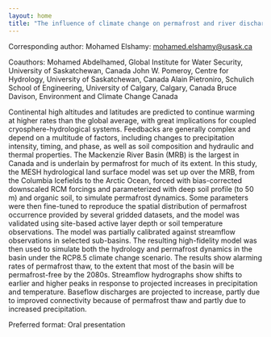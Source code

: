 ```yaml
---
layout: home
title: "The influence of climate change on permafrost and river discharge in the Mackenzie River"
---
```



Corresponding author: Mohamed Elshamy: mohamed.elshamy@usask.ca

Coauthors: Mohamed Abdelhamed, Global Institute for Water Security, University of Saskatchewan, Canada
 John W. Pomeroy, Centre for Hydrology, University of Saskatchewan, Canada
 Alain Pietroniro, Schulich School of Engineering, University of Calgary, Calgary, Canada 
 Bruce Davison, Environment and Climate Change Canada 

Continental high altitudes and latitudes are predicted to continue warming at higher rates than the global average, with great implications for coupled cryosphere-hydrological systems. Feedbacks are generally complex and depend on a multitude of factors, including changes to precipitation intensity, timing, and phase, as well as soil composition and hydraulic and thermal properties. The Mackenzie River Basin (MRB) is the largest in Canada and is underlain by permafrost for much of its extent. In this study, the MESH hydrological land surface model was set up over the MRB, from the Columbia Icefields to the Arctic Ocean, forced with bias-corrected downscaled RCM forcings and parameterized with deep soil profile (to 50 m) and organic soil, to simulate permafrost dynamics. Some parameters were then fine-tuned to reproduce the spatial distribution of permafrost occurrence provided by several gridded datasets, and the model was validated using site-based active layer depth or soil temperature observations. The model was partially calibrated against streamflow observations in selected sub-basins. The resulting high-fidelity model was then used to simulate both the hydrology and permafrost dynamics in the basin under the RCP8.5 climate change scenario. The results show alarming rates of permafrost thaw, to the extent that most of the basin will be permafrost-free by the 2080s. Streamflow hydrographs show shifts to earlier and higher peaks in response to projected increases in precipitation and temperature. Baseflow discharges are projected to increase, partly due to improved connectivity because of permafrost thaw and partly due to increased precipitation.

Preferred format: Oral presentation
